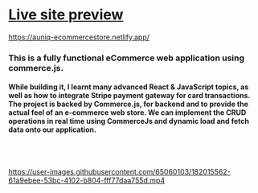 
# [Live site preview](https://auniq-ecommercestore.netlify.app/ "Live site preveiw Auniq e-commerce store")

https://auniq-ecommercestore.netlify.app/

### This is a fully functional eCommerce web application using commerce.js.

#### While building it, I learnt many advanced React & JavaScript topics, as well as how to integrate Stripe payment gateway for card transactions. The project is backed by Commerce.js, for backend and to provide the actual feel of an e-commerce web store. We can implement the CRUD operations in real time using CommerceJs and dynamic load and fetch data onto our application.

<br/>
<br/>

https://user-images.githubusercontent.com/65060103/182015562-61a9ebee-53bc-4102-b804-fff77daa755d.mp4




